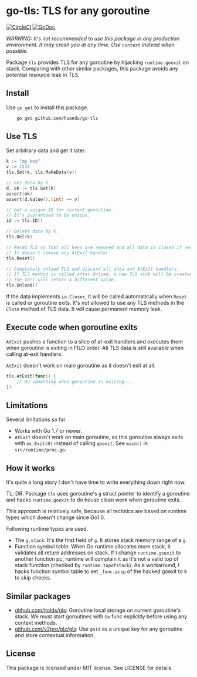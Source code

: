 # go-tls: TLS for any goroutine

[![CircleCI](https://circleci.com/gh/huandu/go-tls.svg?style=shield)](https://circleci.com/gh/huandu/go-tls)
[![GoDoc](https://godoc.org/github.com/huandu/go-tls?status.svg)](https://pkg.go.dev/github.com/huandu/go-tls)

_WARNING: It's not recommended to use this package in any production environment. It may crash you at any time. Use `context` instead when possible._

Package `tls` provides TLS for any goroutine by hijacking `runtime.goexit` on stack. Comparing with other similar packages, this package avoids any potential resource leak in TLS.

## Install

Use `go get` to install this package.

```bash
    go get github.com/huandu/go-tls
```

## Use TLS

Set arbitrary data and get it later.

```go
k := "my key"
v := 1234
tls.Set(k, tls.MakeData(v))

// Get data by k.
d, ok := tls.Get(k)
assert(ok)
assert(d.Value().(int) == v)

// Get a unique ID for current goroutine.
// It's guaranteed to be unique.
id := tls.ID()

// Delete data by k.
tls.Del(k)

// Reset TLS so that all keys are removed and all data is closed if necessary.
// It doesn't remove any AtExit handler.
tls.Reset()

// Completely unload TLS and discard all data and AtExit handlers.
// If TLS method is called after Unload, a new TLS stub will be created.
// The ID() will return a different value.
tls.Unload()
```

If the data implements `io.Closer`, it will be called automatically when `Reset` is called or goroutine exits. It's not allowed to use any TLS methods in the `Close` method of TLS data. It will cause permanent memory leak.

## Execute code when goroutine exits

`AtExit` pushes a function to a slice of at-exit handlers and executes them when goroutine is exiting in FILO order. All TLS data is still available when calling at-exit handlers.

`AtExit` doesn't work on main goroutine as it doesn't exit at all.

```go
tls.AtExit(func() {
    // Do something when goroutine is exiting...
})
```

## Limitations

Several limitations so far.

- Works with Go 1.7 or newer.
- `AtExit` doesn't work on main goroutine, as this goroutine always exits with `os.Exit(0)` instead of calling `goexit`. See `main()` in `src/runtime/proc.go`.

## How it works

It's quite a long story I don't have time to write everything down right now.

TL; DR. Package `tls` uses goroutine's `g` struct pointer to identify a goroutine and hacks `runtime.goexit` to do house clean work when goroutine exits.

This approach is relatively safe, because all technics are based on runtime types which doesn't change since Go1.0.

Following runtime types are used.

- The `g.stack`: It's the first field of `g`. It stores stack memory range of a `g`.
- Function symbol table: When Go runtime allocates more stack, it validates all return addresses on stack. If I change `runtime.goexit` to another function pc, runtime will complain it as it's not a valid top of stack function (checked by `runtime.topofstack`). As a workaround, I hacks function symbol table to set `_func.pcsp` of the hacked goexit to `0` to skip checks.

## Similar packages

- [github.com/jtolds/gls](https://github.com/jtolds/gls): Goroutine local storage on current goroutine's stack. We must start goroutines with `Go` func explicitly before using any context methods.
- [github.com/v2pro/plz/gls](https://github.com/v2pro/plz/tree/master/gls): Use `goid` as a unique key for any goroutine and store contextual information.

## License

This package is licensed under MIT license. See LICENSE for details.
